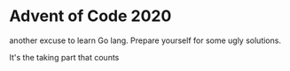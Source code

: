 # Advent of Code 2020

another excuse to learn Go lang. Prepare yourself for some ugly solutions.

It's the taking part that counts
